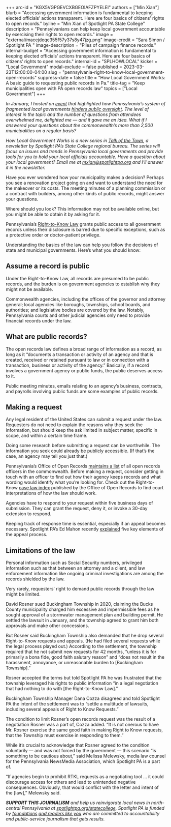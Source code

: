 +++
arc-id = "KGX5VGPGEVCXBGEOIAFZPYELEI"
authors = ["Min Xian"]
blurb = "Accessing government information is fundamental to keeping elected officials’ actions transparent. Here are four basics of citizens’ rights to open records."
byline = "Min Xian of Spotlight PA State College"
description = "Pennsylvanians can help keep local government accountable by exercising their rights to open records."
image = "external/macejdeqc355f57y37s8y47jzg.png"
image-credit = "Sara Simon / Spotlight PA "
image-description = "Piles of campaign finance records."
internal-budget = "Accessing government information is fundamental to keeping elected officials’ actions transparent. Here are four basics of citizens’ rights to open records."
internal-id = "SPLHOWLOCAL"
kicker = "Local Government"
modal-exclude = false
published = 2023-03-23T12:00:00-04:00
slug = "pennsylvania-right-to-know-local-government-open-records"
suppress-date = false
title = "How Local Government Works: A basic guide to requesting public records in Pa."
title-tag = "Keep municipalities open with PA open records law"
topics = ["Local Government"]
+++

<i>In January, I hosted an </i><a href="https://www.spotlightpa.org/news/2023/01/tioga-tamir-rice-pennsylvania-local-accountability-event/"><i>event</i></a><i> that highlighted how Pennsylvania’s system of fragmented local governments </i><a href="https://www.spotlightpa.org/statecollege/2023/02/local-government-accountability-transparency-pennsylvania/"><i>hinders public oversight</i></a><i>. The level of interest in the topic and the number of questions from attendees overwhelmed me, delighted me — and it gave me an idea. What if I answered your questions about the commonwealth’s more than 2,500 municipalities on a regular basis?</i>

<i>How Local Government Works is a new series in </i><a href="https://www.spotlightpa.org/newsletters/talkofthetown"><i>Talk of the Town</i></a><i>, a newsletter by Spotlight PA’s State College regional bureau. The series will focus on issues and trends in Pennsylvania local governments and provide tools for you to hold your local officials accountable. Have a question about your local government? Email me at </i><a href="mailto:mxian@spotlightpa.org"><i>mxian@spotlightpa.org</i></a><i> and I’ll answer it in the newsletter.</i>

Have you ever wondered how your municipality makes a decision? Perhaps you see a renovation project going on and want to understand the need for the makeover or its costs. The meeting minutes of a planning commission or a contract with builders, among other kinds of public records, might answer your questions.

Where should you look? This information may not be available online, but you might be able to obtain it by asking for it.

Pennsylvania’s <a href="https://www.openrecords.pa.gov/Documents/RTKL/PA_Right-To-Know_Law.pdf?pdft=20220418">Right-to-Know Law</a> grants public access to all government records unless their disclosure is barred due to specific exceptions, such as a protective order or doctor-patient privilege.

Understanding the basics of the law can help you follow the decisions of state and municipal governments. Here’s what you should know:

## Assume a record is public

Under the Right-to-Know Law, all records are presumed to be public records, and the burden is on government agencies to establish why they might not be available.

Commonwealth agencies, including the offices of the governor and attorney general; local agencies like boroughs, townships, school boards, and authorities; and legislative bodies are covered by the law. Notably, Pennsylvania courts and other judicial agencies only need to provide financial records under the law.

<script src="https://www.spotlightpa.org/embed.js" async></script><div data-spl-embed-version="1" data-spl-src="https://www.spotlightpa.org/embeds/newsletter/?cta=Sign%20up%20for%20our%20new%20regional%20newsletter%2C%20%3Cb%3ETalk%20of%20the%20Town%3C%2Fb%3E%2C%20and%20get%20all%20the%20news%20and%20notes%20from%20State%20College%20and%20north-central%20PA.&button=Sign%20Up%20Now&preselect=state_college&eyebrow=DON'T%20MISS%20A%20BEAT"></div>

## What are public records?

The open records law defines a broad range of information as a record, as long as it “documents a transaction or activity of an agency and that is created, received or retained pursuant to law or in connection with a transaction, business or activity of the agency.” Basically, if a record involves a government agency or public funds, the public deserves access to it.

Public meeting minutes, emails relating to an agency’s business, contracts, and payrolls involving public funds are some examples of public records.

## Making a request

Any legal resident of the United States can submit a request under the law. Requesters do not need to explain the reasons why they seek the information, but should keep the ask limited in subject matter, specific in scope, and within a certain time frame.

Doing some research before submitting a request can be worthwhile. The information you seek could already be publicly accessible. (If that’s the case, an agency may tell you just that.)

Pennsylvania’s Office of Open Records <a href="https://www.openrecords.pa.gov/RTKL/AOROSearch.cfm">maintains a list</a> of all open records officers in the commonwealth. Before making a request, consider getting in touch with an officer to find out how their agency keeps records and what wording would identify what you’re looking for. Check out the Right-to-Know <a href="https://www.openrecords.pa.gov/Documents/RTKL/RTKL_Case_Index.pdf">case law index</a> published by the Office of Open Records to find court interpretations of how the law should work.

Agencies have to respond to your request within five business days of submission. They can grant the request, deny it, or invoke a 30-day extension to respond.

Keeping track of response time is essential, especially if an appeal becomes necessary. Spotlight PA’s Ed Mahon recently <a href="https://www.spotlightpa.org/news/2023/03/pa-sunshine-week-appeal-records-denial/">explained</a> five key elements of the appeal process.

<script src="https://www.spotlightpa.org/embed.js" async></script><div data-spl-embed-version="1" data-spl-src="https://www.spotlightpa.org/embeds/cta/?eyebrow=Support%20Spotlight%20PA%20in%20State%20College&url=https%3A%2F%2Fspotlightpa.fundjournalism.org%2Fstatecollege%3Forg_id%3Dspotlightpa%26theme%3Dcentrecounty%26campaign%3D701Dn000000YgqDIAS&body=Support%20Spotlight%20PA's%20journalism%20in%20State%20College%20%26%20north-central%20Pa.%20and%20%3Cb%3E%20all%20gifts%20will%20be%20DOUBLED%20until%20March%2025%3C%2Fb%3E%20thanks%20to%20a%20generous%20matching%20gift%20from%20The%20Benter%20Foundation%20in%20Pittsburgh.&cta=Click%20to%20Contribute"></div>

## Limitations of the law

Personal information such as Social Security numbers, privileged information such as that between an attorney and a client, and law enforcement information like ongoing criminal investigations are among the records shielded by the law.

Very rarely, requesters’ right to demand public records through the law might be limited.

David Rosner sued Buckingham Township in 2020, claiming the Bucks County municipality charged him excessive and impermissible fees as he sought approval of a stormwater management plan and building permit. He settled the lawsuit in January, and the township agreed to grant him both approvals and make other concessions.

But Rosner said Buckingham Township also demanded that he drop several Right-to-Know requests and appeals. (He had filed several requests while the legal process played out.) According to the settlement, the township required that he not submit new requests for 42 months, “unless it is for primarily a bona fide, good faith salutary reason” and “does not result in the harassment, annoyance, or unreasonable burden to [Buckingham Township].”

Rosner accepted the terms but told Spotlight PA he was frustrated that the township leveraged his rights to public information “in a legal negotiation that had nothing to do with [the Right-to-Know Law].”

Buckingham Township Manager Dana Cozza disagreed and told Spotlight PA the intent of the settlement was to “settle a multitude of lawsuits, including several appeals of Right to Know Requests.”

The condition to limit Rosner’s open records request was the result of a negotiation Rosner was a part of, Cozza added. “It is not onerous to have Mr. Rosner exercise the same good faith in making Right to Know requests, that the Township must exercise in responding to them.”

While it’s crucial to acknowledge that Rosner agreed to the condition voluntarily — and was not forced by the government — this scenario “is something to be cautious about,” said Melissa Melewsky, media law counsel for the Pennsylvania NewsMedia Association, which Spotlight PA is a part of.

“If agencies begin to prohibit RTKL requests as a negotiating tool … it could discourage access for others and lead to unintended negative consequences. Obviously, that would conflict with the letter and intent of the [law],” Melewsky said.

<i><b>SUPPORT THIS JOURNALISM</b></i><i> and help us reinvigorate local news in north-central Pennsylvania at </i><a href="/donate?campaign=701Dn000000Ygq1IAC&utm_source=www.spotlightpa.org&utm_medium=statecollege:section&utm_campaign=statecollege:main"><i>spotlightpa.org/statecollege</i></a><i>. Spotlight PA is funded by </i><a href="https://www.spotlightpa.org/support"><i>foundations</i></a><i> </i><a href="https://www.spotlightpa.org/support"><i>and readers like you</i></a><i> who are committed to accountability and public-service journalism that gets results.</i>
